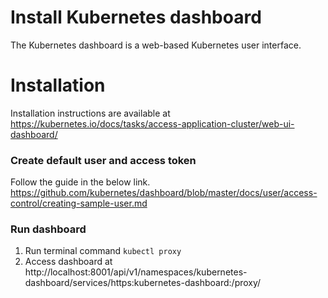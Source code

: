 # Install Kubernetes dashboard
The Kubernetes dashboard is a web-based Kubernetes user interface.

# Installation
Installation instructions are available at https://kubernetes.io/docs/tasks/access-application-cluster/web-ui-dashboard/

### Create default user and access token
Follow the guide in the below link.
https://github.com/kubernetes/dashboard/blob/master/docs/user/access-control/creating-sample-user.md

### Run dashboard
1. Run terminal command `kubectl proxy`
1. Access dashboard at http://localhost:8001/api/v1/namespaces/kubernetes-dashboard/services/https:kubernetes-dashboard:/proxy/
